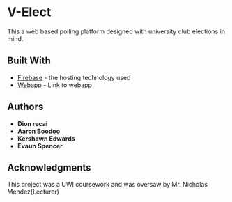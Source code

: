 # V-Elect

This a web based polling platform designed with university club elections in mind.

## Built With

* [Firebase](https://firebase.google.com/) - the hosting technology used
* [Webapp](https://v-elect-96278.web.app/) - Link to webapp


## Authors

* **Dion recai**  
* **Aaron Boodoo** 
* **Kershawn Edwards**
* **Evaun Spencer** 

## Acknowledgments

This project was a UWI coursework and was oversaw by Mr. Nicholas Mendez(Lecturer)
